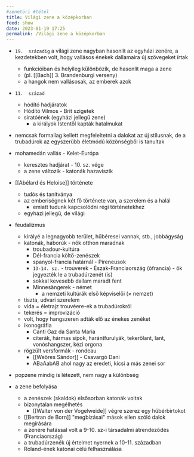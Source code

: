 ```yaml
---
#zenetöri #tétel
title: Világi zene a középkorban
feed: show
date: 2023-01-19 17:25
permalink: /Világi zene a középkorban
---
```


-   `19.  századig` a világi zene nagyban hasonlít az egyházi zenére, a kezdetekben volt, hogy vallásos énekek dallamaira új szövegeket írtak
    
    -   funkcióiban és helyileg különbözik, de hasonlít maga a zene
    -   (pl. [[Bach]] 3. Brandenburgi verseny)
    -   a hangok nem vallásosak, az emberek azok
-   `11.  század`
    -   hódító hadjáratok
    -   Hódító Vilmos - Brit szigetek
    -   siratóének (egyházi jellegű zene)
        -   a királyok Istentől kapták hatalmukat
-   nemcsak formailag kellett megfeleltetni a dalokat az új stílusnak, de a trubadúrok az egyszerűbb életmódú közönségből is tanultak
-   mohamedán vallás - Kelet-Európa
    -   keresztes hadjárat - 10. sz. vége
    -   a zene változik - katonák hazaviszik
-   [[Abélard és Heloise]] története
    -   tudós és tanítványa
    -   az emberiségnek két fő története van, a szerelem és a halál
        -   emiatt tudunk kapcsolódni régi történetekhez
    -   egyházi jellegű, de világi
-   feudalizmus
    -   királyé a legnagyobb terület, hűbéresei vannak, stb., jobbágyság
    -   katonák, háborúk - nők otthon maradnak
        -   troubadour-kultúra
        -   Dél-francia költő-zenészek
        -   spanyol-francia határnál - Pireneusok
        -   `13-14. sz.` - trouverek - Észak-Franciaország (ófrancia) - ők jegyezték le a trubadúrzenét (is)
        -   sokkal kevesebb dallam maradt fent
        -   Minnesängerek - német
            -   a nemzeti kultúrák első képviselői (× nemzet)
    -   tiszta, udvari szerelem
    -   vida = életrajz trouvéere-ek a trubadúrokról
    -   tekerés = improvizáció
    -   volt, hogy hangszeren adták elő az énekes zenéket
    -   ikonográfia
        -   Canti Gaz da Santa Maria
        -   citerák, hármas sípok, harántfurulyák, tekerőlant, lant, vonóshangszer, kézi orgona
    -   rögzült versformák - rondeau
        -   [[Weöres Sándor]] - Csavargó Dani
        -   ABaAabAB ahol nagy az eredeti, kicsi a más zenei sor
-   popzene mindig is létezett, nem nagy a különbség
-   a zene befolyása
    -   a zenészek (skaldok) elsősorban katonák voltak
    -   bizonytalan megélhetés
        -   [[Walter von der Vogelweide]] végre szerez egy hűbérbirtokot
    -   [[Bertran de Born]] "megbízásai" mások ellen szóló dalok megírására
    -   a zenére hatással volt a 9-10. sz-i társadalmi átrendeződés (Franciaország)
    -   a trubadúrzenék új értelmet nyernek a 10-11. században
    -   Roland-ének katonai célú felhasználása